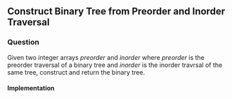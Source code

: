## Construct Binary Tree from Preorder and Inorder Traversal

### Question

Given two integer arrays *preorder* and *inorder* where *preorder* is the preorder traversal of a binary tree and *inorder* is the inorder travrsal of the same tree, construct and return the binary tree.

#### Implementation

